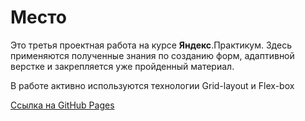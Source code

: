 # Место

Это третья проектная работа на курсе **Яндекс**.Практикум.
Здесь применяются полученные знания по созданию форм, адаптивной верстке и закрепляется уже пройденный материал.

В работе активно используются технологии Grid-layout и Flex-box

[Ссылка на GitHub Pages](https://zhukek.github.io/mesto-project/index.html)